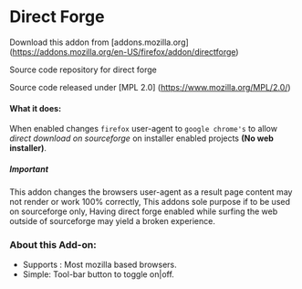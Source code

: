 Direct Forge
========

Download this addon from [addons.mozilla.org] (https://addons.mozilla.org/en-US/firefox/addon/directforge)

Source code repository for direct forge

Source code released under [MPL 2.0] (https://www.mozilla.org/MPL/2.0/)

#### What it does:
When enabled changes `firefox` user-agent to `google chrome's` to allow *direct download on sourceforge* on installer enabled projects __(No web installer)__.

##### Important
This addon changes the browsers user-agent as a result page content may not render or work 100% correctly, This addons sole purpose if to be used
on sourceforge only, Having direct forge enabled while surfing the web outside of sourceforge may yield a broken experience.

### About this Add-on:
- Supports : Most mozilla based browsers.
- Simple: Tool-bar button to toggle on|off.